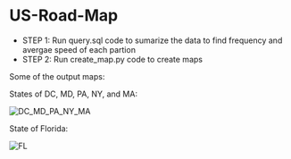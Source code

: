 # US-Road-Map

- STEP 1: Run query.sql code to sumarize the data to find frequency and avergae speed of each partion
- STEP 2: Run create_map.py code to create maps

Some of the output maps: 

States of DC, MD, PA, NY, and MA:

![DC_MD_PA_NY_MA](https://github.com/malamdar90/US-Road-Map/assets/87002822/0c4ea967-4c5e-471f-aa00-3b5ed2223525)

State of Florida:

![FL](https://github.com/malamdar90/US-Road-Map/assets/87002822/fb86c3a8-a919-4169-a69f-41eadf8da944)







